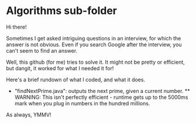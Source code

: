 Algorithms sub-folder
=============
Hi there!

Sometimes I get asked intriguing questions in an interview, for which the answer is not obvious.
Even if you search Google after the interview, you can't seem to find an answer.

Well, this github (for me) tries to solve it.
It might not be pretty or efficient, but dangit, it worked for what I needed it for!

Here's a brief rundown of what I coded, and what it does.
* "findNextPrime.java": outputs the next prime, given a current number.
** WARNING: This isn't perfectly efficient - runtime gets up to the 5000ms mark when you plug in numbers in the hundred millions.

As always, YMMV!
